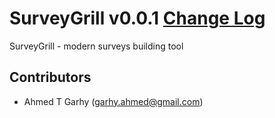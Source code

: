 # SurveyGrill v0.0.1 [Change Log](CHANGELOG.md)

SurveyGrill - modern surveys building tool

## Contributors
- Ahmed T Garhy (garhy.ahmed@gmail.com)
